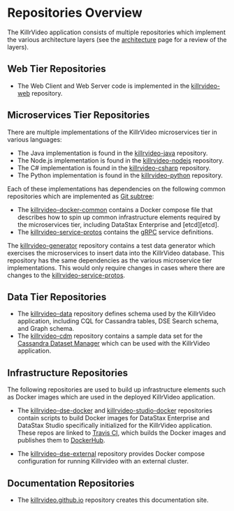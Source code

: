 # Repositories Overview

The KillrVideo application consists of multiple repositories which implement the various architecture 
layers (see the [architecture][architecture] page for a review of the layers).

## Web Tier Repositories

- The Web Client and Web Server code is implemented in the [killrvideo-web][killrvideo-web] repository.

## Microservices Tier Repositories

There are multiple implementations of the KillrVideo microservices tier in various languages:

- The Java implementation is found in the [killrvideo-java][killrvideo-java] repository.
- The Node.js implementation is found in the [killrvideo-nodejs][killrvideo-nodejs] repository.
- The C# implementation is found in the [killrvideo-csharp][killrvideo-csharp] repository.
- The Python implementation is found in the [killrvideo-python][killrvideo-python] repository.

Each of these implementations has dependencies on the following common repositories which are implemented as 
[Git subtree][git-subtree]:

- The [killrvideo-docker-common][killrvideo-docker-common] contains a Docker compose file that describes how to spin
up common infrastructure elements required by the microservices tier, including DataStax Enterprise and [etcd][etcd].
- The [killrvideo-service-protos][killrvideo-service-protos] contains the [gRPC][grpc] service definitions. 

The [killrvideo-generator][killrvideo-generator] repository contains a test data generator which exercises
the microservices to insert data into the KillrVideo database. This repository has the same dependencies as the 
various microservice tier implementations. This would only require changes in cases where there are changes to the 
[killrvideo-service-protos][killrvideo-service-protos].

## Data Tier Repositories

- The [killrvideo-data][killrvideo-data] repository defines schema used by the KillrVideo application, including CQL for 
Cassandra tables, DSE Search schema, and Graph schema.
- The [killrvideo-cdm][killrvideo-cdm] repository contains a sample data set for the [Cassandra Dataset Manager][cdm]
which can be used with the KillrVideo application.

## Infrastructure Repositories

The following repositories are used to build up infrastructure elements such as Docker images
which are used in the deployed KillrVideo application. 


- The [killrvideo-dse-docker][killrvideo-dse-docker] and [killrvideo-studio-docker][killrvideo-studio-docker]
repositories contain scripts to build Docker images for DataStax Enterprise and DataStax Studio 
specifically initialized for the KillrVideo application. These repos are linked to [Travis CI][travis], which builds the 
Docker images and publishes them to [DockerHub][DockerHub]. 

- The [killrvideo-dse-external][killrvideo-dse-external] repository provides Docker compose configuration for running 
Killrvideo with an external cluster.

 
 ## Documentation Repositories
 
- The [killrvideo.github.io][killrvideo.github.io] repository creates this documentation site.  



[architecture]: /docs/guides/architecture
[killrvideo-web]: https://github.com/KillrVideo/killrvideo-web
[killrvideo-java]: https://github.com/KillrVideo/killrvideo-java
[killrvideo-nodejs]: https://github.com/KillrVideo/killrvideo-nodejs
[killrvideo-csharp]: https://github.com/KillrVideo/killrvideo-csharp
[killrvideo-python]: https://github.com/KillrVideo/killrvideo-python
[git-subtree]: https://www.atlassian.com/blog/git/alternatives-to-git-submodule-git-subtree
[killrvideo-data]: https://github.com/KillrVideo/killrvideo-data
[killrvideo-service-protos]: https://github.com/KillrVideo/killrvideo-service-protos
[killrvideo-docker-common]: https://github.com/KillrVideo/killrvideo-docker-common
[killrvideo-cdm]: https://github.com/KillrVideo/killrvideo-cdm
[killrvideo-generator]: https://github.com/KillrVideo/killrvideo-generator
[killrvideo.github.io]: https://github.com/KillrVideo/killrvideo.github.io
[travis]: https://travis-ci.org/KillrVideo
[DockerHub]: https://hub.docker.com/
[cdm]: http://cdm.readthedocs.io/en/latest/
[grpc]: http://www.grpc.io/
[killrvideo-dse-external]: https://github.com/KillrVideo/killrvideo-dse-external
[killrvideo-dse-docker]: https://github.com/KillrVideo/killrvideo-dse-docker
[killrvideo-studio-docker]: https://github.com/KillrVideo/killrvideo-studio-docker
